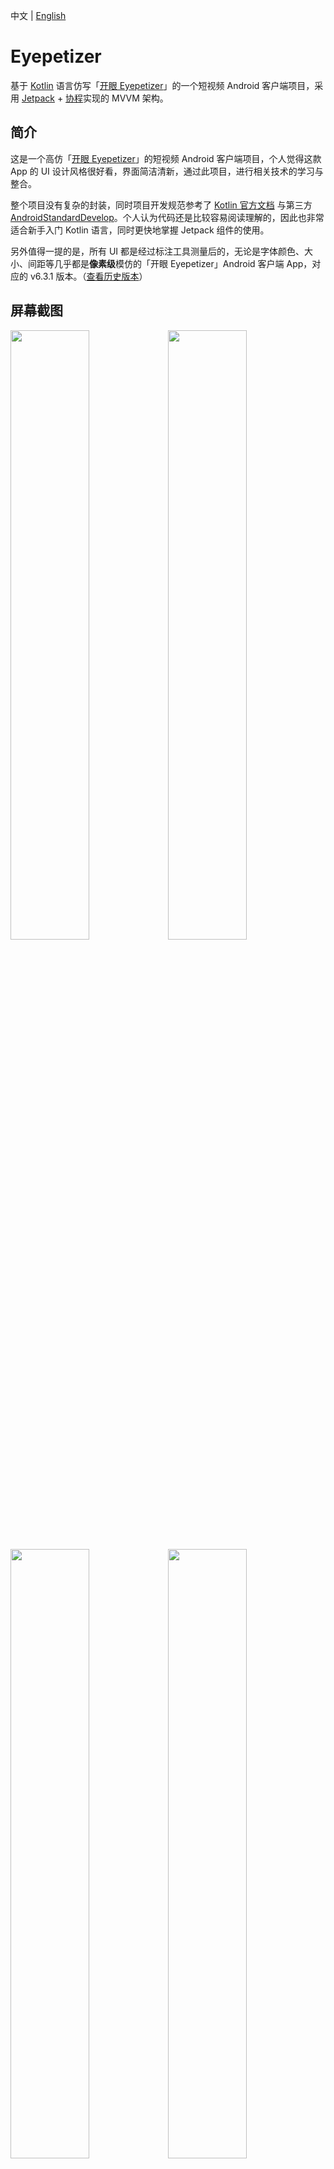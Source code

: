 中文 | [English](README-en.md)

# Eyepetizer
基于 [Kotlin][1] 语言仿写「[开眼 Eyepetizer][2]」的一个短视频 Android 客户端项目，采用 [Jetpack][3] + [协程][30]实现的 MVVM 架构。

## 简介
这是一个高仿「[开眼 Eyepetizer][2]」的短视频 Android 客户端项目，个人觉得这款 App 的 UI 设计风格很好看，界面简洁清新，通过此项目，进行相关技术的学习与整合。

整个项目没有复杂的封装，同时项目开发规范参考了 [Kotlin 官方文档][4] 与第三方 [AndroidStandardDevelop][5]。个人认为代码还是比较容易阅读理解的，因此也非常适合新手入门 Kotlin 语言，同时更快地掌握 Jetpack 组件的使用。

另外值得一提的是，所有 UI 都是经过标注工具测量后的，无论是字体颜色、大小、间距等几乎都是**像素级**模仿的「开眼 Eyepetizer」Android 客户端 App，对应的 v6.3.1 版本。（[查看历史版本][31]）

## 屏幕截图
<img src="screenshots/snapshot1.png" width="50%"/><img src="screenshots/snapshot2.png" width="50%"/>
<img src="screenshots/snapshot3.png" width="50%"/><img src="screenshots/snapshot4.png" width="50%"/>
<img src="screenshots/snapshot5.png" width="50%"/><img src="screenshots/snapshot6.png" width="50%"/>
<img src="screenshots/snapshot7.png" width="50%"/><img src="screenshots/snapshot8.png" width="50%"/>
<img src="screenshots/snapshot10.png" width="50%"/><img src="screenshots/snapshot11.png" width="50%"/>
<br></br>
<img src="screenshots/snapshot12.png"/>
<br></br>
<img src="screenshots/snapshot9.png" width="50%"/><img src="screenshots/snapshot13.png" width="50%"/>
<br></br>

图片加载不出来？附上[博客地址][6]
<br></br>

## 下载体验
- 扫描二维码安装：<br></br>
   <a href="https://www.pgyer.com/eyepetizer"><img src="eyepetizer.png"/></a>

- [点击下载 eyepetizer.apk][7]

## 主要功能
- 观看优质高清短视频与评论。
- 浏览社区图文与视频创作。
- 查看每日新鲜资讯与热搜关键词。
- 分享精彩短视频与新鲜资讯等。

## 使用工具
- [Vector Asset Studio][8] 图标制作
- [iconfont][9] 图标/设计
- [Postman][10] API 调试工具
- [Charles][11] API 数据抓包
- [PxCook][12] 标注工具
- [开发助手][13] 反编译应用、提取应用 Apk 等

## 更新日志
[查看发布历史更新日志][32]

## 关于我
- RealName : 殷志威
- NickName : vipyinzhiwei
- WeChat : vipyinzhiwei
- Email : <vipyinzhiwei@gmail.com>
- Blog : <https://www.vipyinzhiwei.com>

## 鼓励
通过这个项目希望能够帮助大家更好地学习 Jetpack 与 MVVM 架构。如果你喜欢 Eyepetizer 的设计，感觉本项目的源代码对你的学习有所帮助，可以点右上角 **"Star"** 支持一下，谢谢！^_^

## 致谢
- [Retrofit][14] 网络请求框架封装
- [Glide][15] 图片加载
- [OkHttp][16] 网络请求
- [Gson][17] Gson 解析
- [Glide Transformations][18] 图像转换
- [Eventbus][19] 事件总线
- [Permissionx][20] 动态请求权限封装
- [FlycoTabLayout][21] TabLayout封装
- [SmartRefreshLayout][22] 下拉刷新框架
- [BannerViewPager][23] Banner轮播图
- [Immersionbar][24] 状态栏管理
- [PhotoView][25] 支持手势缩放图片
- [Circleimageview][26] 圆形图像
- [GSYVideoPlayer][27] 视频播放器
- [VasSonic][28] 提升H5首屏加载速度
- [Leakcanary][29] 内存泄漏检测
- [Kotlinx Coroutines][30] 简化代码管理后台线程与回调


## License

**所有数据来源于开眼，仅供学习和交流使用，严禁用于任何商业用途，原作公司拥有所有权利。**

```
Copyright (c) 2020. vipyinzhiwei <vipyinzhiwei@gmail.com>

Licensed under the Apache License, Version 2.0 (the "License");
you may not use this file except in compliance with the License.
You may obtain a copy of the License at

    http://www.apache.org/licenses/LICENSE-2.0

Unless required by applicable law or agreed to in writing, software
distributed under the License is distributed on an "AS IS" BASIS,
WITHOUT WARRANTIES OR CONDITIONS OF ANY KIND, either express or implied.
See the License for the specific language governing permissions and
limitations under the License.
```

[1]:https://kotlinlang.org
[2]:https://www.kaiyanapp.com
[3]:https://developer.android.com/jetpack
[4]:https://www.kotlincn.net/docs/reference/coding-conventions.html
[5]:https://github.com/Blankj/AndroidStandardDevelop
[6]:https://www.vipyinzhiwei.com/2020/06/19/pager05/#more
[7]:https://github.com/VIPyinzhiwei/Eyepetizer/raw/master/eyepetizer.apk
[8]:https://developer.android.com/studio/write/vector-asset-studio?hl=zh-cn
[9]:https://www.iconfont.cn
[10]:https://www.postman.com
[11]:https://www.charlesproxy.com
[12]:https://www.fancynode.com.cn/pxcook
[13]:https://github.com/Trinea/android-open-project/issues/314
[14]:https://github.com/square/retrofit
[15]:https://github.com/bumptech/glide
[16]:https://github.com/square/okhttp
[17]:https://github.com/google/gson
[18]:https://github.com/wasabeef/glide-transformations
[19]:https://github.com/greenrobot/EventBus
[20]:https://github.com/guolindev/PermissionX
[21]:https://github.com/H07000223/FlycoTabLayout
[22]:https://github.com/scwang90/SmartRefreshLayout
[23]:https://github.com/zhpanvip/BannerViewPager
[24]:https://github.com/gyf-dev/ImmersionBar
[25]:https://github.com/chrisbanes/PhotoView
[26]:https://github.com/hdodenhof/CircleImageView
[27]:https://github.com/CarGuo/GSYVideoPlayer
[28]:https://github.com/Tencent/VasSonic
[29]:https://github.com/square/leakcanary
[30]:https://github.com/Kotlin/kotlinx.coroutines
[31]:https://www.wandoujia.com/apps/6619883/history
[32]:https://github.com/VIPyinzhiwei/Eyepetizer/releases
